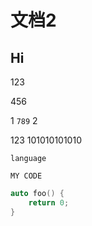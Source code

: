 # 文档2

## Hi

123

456

1 `789` 2

123
101010101010

```language```

```
MY CODE
```

```cpp
auto foo() {
    return 0;
}

```
